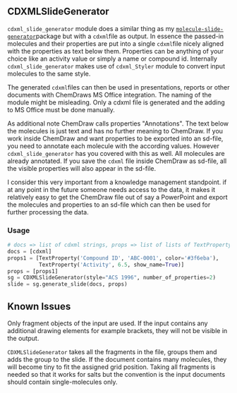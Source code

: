 ## CDXMLSlideGenerator

`cdxml_slide_generator` module does a similar thing as my [`molecule-slide-generator`](https://github.com/kienerj/molecule-slide-generator)package but with a `cdxml`file as output. In essence the passed-in molecules and their properties are put into a single `cdxml`file nicely aligned with the properties as text below them. Properties can be anything of your choice like an activity value or simply a name or compound id. Internally `cdxml_slide_generator` makes use of `cdxml_Styler` module to convert input molecules to the same style.

The generated `cdxml`files can then be used in presentations, reports or other documents with ChemDraws MS Office integration. The naming of the module might be misleading. Only a cdxml file is generated and the adding to MS Office must be done manually.

As additional note ChemDraw calls properties "Annotations".  The text below the molecules is just text and has no further meaning to ChemDraw. If you work inside ChemDraw and want properties to be exported into an sd-file, you need to annotate each molecule with the according values. However `cdxml_slide_generator` has you covered with this as well. All molecules are already annotated. If you save the `cdxml` file inside ChemDraw as sd-file, all the visible properties will also appear in the sd-file. 

I consider this very important from a knowledge management standpoint. if at any point in the future someone needs access to the data, it makes it relatively easy to get the ChemDraw file out of say a PowerPoint and export the molecules and properties to an sd-file which can then be used for further processing the data.

### Usage

```python
# docs => list of cdxml strings, props => list of lists of TextProperty
docs = [cdxml]
props1 = [TextProperty('Compound ID', 'ABC-0001', color='#3f6eba'), 
          TextProperty('Activity', 6.5, show_name=True)]
props = [props1]
sg = CDXMLSlideGenerator(style="ACS 1996", number_of_properties=2)
slide = sg.generate_slide(docs, props)
```

## Known Issues

Only fragment objects of the input are used. If the input contains any additional drawing elements for example brackets, they will not be visible in the output.

`CDXMLSlideGenerator` takes all the fragments in the file, groups them and adds the group to the slide. If the document contains many molecules, they will become tiny to fit the assigned grid position. Taking all fragments is needed so that it works for salts but the convention is the input documents should contain single-molecules only.

